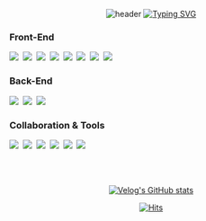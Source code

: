 <div align="center">
    
![header](https://capsule-render.vercel.app/api?type=venom&height=150&color=25CC76&text=🦊%&fontAlign=50&stroke=ECECEC&strokeWidth=2)
[![Typing SVG](https://readme-typing-svg.demolab.com?font=Fira+Code&weight=500&duration=1000&pause=10&color=2CCC40&center=true&vCenter=true&multiline=true&repeat=false&random=false&width=435&height=100&lines=When+it+doubt%2c+choose+change)](https://git.io/typing-svg)

</div>

<h3>Front-End</h3>
<p>
  <img src="https://img.shields.io/badge/react-61DAFB?style=flat-square&logo=react&logoColor=white"></a>&nbsp
  <img src="https://img.shields.io/badge/typescript-3178C6?style=flat-square&logo=typescript&logoColor=white"></a>&nbsp
  <img src="https://img.shields.io/badge/next.js-000000?style=flat-square&logo=next.js&logoColor=white"></a>&nbsp
  <img src="https://img.shields.io/badge/html5-E34F26?style=flat-square&logo=html5&logoColor=white"></a>&nbsp
  <img src="https://img.shields.io/badge/css3-1572B6?style=flat-square&logo=css3&logoColor=white"></a>&nbsp
  <img src="https://img.shields.io/badge/Javascript-ffb13b?style=flat-square&logo=javascript&logoColor=white"></a>&nbsp
  <img src="https://img.shields.io/badge/tailwindcss-06B6D4?style=flat-square&logo=tailwindcss&logoColor=white"></a>&nbsp
  <img src="https://img.shields.io/badge/sass-CC6699?style=flat-square&logo=sass&logoColor=white"></a>&nbsp
</p>
<h3>Back-End</h3>
<p>
  <img src="https://img.shields.io/badge/node.js-339933?style=flat-square&logo=Node.js&logoColor=white"></a>&nbsp
  <img src="https://img.shields.io/badge/express-000000?style=flat-square&logo=express&logoColor=white"></a>&nbsp
  <img src="https://img.shields.io/badge/mysql-4479A1?style=flat-square&logo=mysql&logoColor=white"></a>&nbsp
</p>

<h3>Collaboration & Tools</h3>
<p>
  <img src="https://img.shields.io/badge/slack-4A154B?style=flat-square&logo=slack&logoColor=white"></a>&nbsp
  <img src="https://img.shields.io/badge/figma-F24E1E?style=flat-square&logo=figma&logoColor=white"></a>&nbsp
  <img src="https://img.shields.io/badge/notion-000000?style=flat-square&logo=notion&logoColor=white"></a>&nbsp
  <img src="https://img.shields.io/badge/visualstudiocode-007ACC?style=flat-square&logo=visualstudiocode&logoColor=white"></a>&nbsp
  <img src="https://img.shields.io/badge/git-F05032?style=flat-square&logo=git&logoColor=white"></a>&nbsp
  <img src="https://img.shields.io/badge/github-181717?style=flat-square&logo=github&logoColor=white"></a>&nbsp
  <br>
</p>

<br />
<br />

<div align="center">

[![Velog's GitHub stats](https://velog-readme-stats.vercel.app/api?name=riverhye)](https://velog.io/@riverhye/posts)

[![Hits](https://hits.seeyoufarm.com/api/count/incr/badge.svg?url=https%3A%2F%2Fgithub.com%2Friverhye%2Fhit-counter&count_bg=%2324CC76&title_bg=%23000000&icon=github.svg&icon_color=%23FFFFFF&title=Hits&edge_flat=false)](https://hits.seeyoufarm.com)
    
</div>

